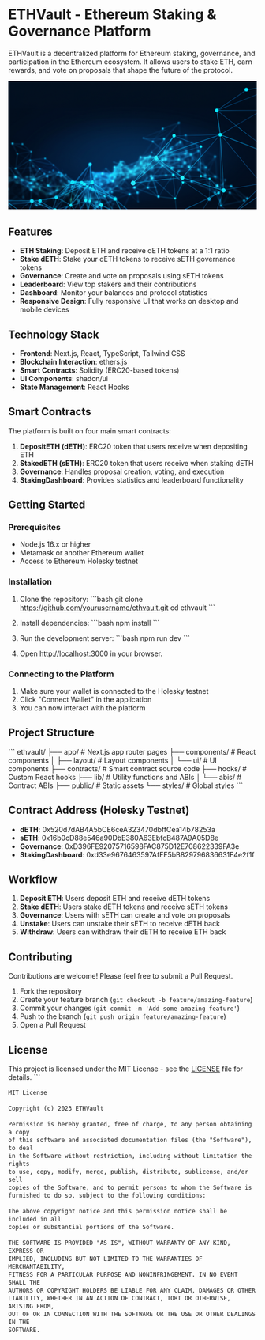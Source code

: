 # ETHVault - Ethereum Staking & Governance Platform

ETHVault is a decentralized platform for Ethereum staking, governance, and participation in the Ethereum ecosystem. It allows users to stake ETH, earn rewards, and vote on proposals that shape the future of the protocol.

![ETHVault Platform](public/ethereal-threads.png)

## Features

- **ETH Staking**: Deposit ETH and receive dETH tokens at a 1:1 ratio
- **Stake dETH**: Stake your dETH tokens to receive sETH governance tokens
- **Governance**: Create and vote on proposals using sETH tokens
- **Leaderboard**: View top stakers and their contributions
- **Dashboard**: Monitor your balances and protocol statistics
- **Responsive Design**: Fully responsive UI that works on desktop and mobile devices

## Technology Stack

- **Frontend**: Next.js, React, TypeScript, Tailwind CSS
- **Blockchain Interaction**: ethers.js
- **Smart Contracts**: Solidity (ERC20-based tokens)
- **UI Components**: shadcn/ui
- **State Management**: React Hooks

## Smart Contracts

The platform is built on four main smart contracts:

1. **DepositETH (dETH)**: ERC20 token that users receive when depositing ETH
2. **StakedETH (sETH)**: ERC20 token that users receive when staking dETH
3. **Governance**: Handles proposal creation, voting, and execution
4. **StakingDashboard**: Provides statistics and leaderboard functionality

## Getting Started

### Prerequisites

- Node.js 16.x or higher
- Metamask or another Ethereum wallet
- Access to Ethereum Holesky testnet

### Installation

1. Clone the repository:
   \`\`\`bash
   git clone https://github.com/yourusername/ethvault.git
   cd ethvault
   \`\`\`

2. Install dependencies:
   \`\`\`bash
   npm install
   \`\`\`

3. Run the development server:
   \`\`\`bash
   npm run dev
   \`\`\`

4. Open [http://localhost:3000](http://localhost:3000) in your browser.

### Connecting to the Platform

1. Make sure your wallet is connected to the Holesky testnet
2. Click "Connect Wallet" in the application
3. You can now interact with the platform

## Project Structure

\`\`\`
ethvault/
├── app/                  # Next.js app router pages
├── components/           # React components
│   ├── layout/           # Layout components
│   └── ui/               # UI components
├── contracts/            # Smart contract source code
├── hooks/                # Custom React hooks
├── lib/                  # Utility functions and ABIs
│   └── abis/             # Contract ABIs
├── public/               # Static assets
└── styles/               # Global styles
\`\`\`

## Contract Address (Holesky Testnet)

- **dETH**: 0x520d7dAB4A5bCE6ceA323470dbffCea14b78253a
- **sETH**: 0x16b0cD88e546a90DbE380A63EbfcB487A9A05D8e
- **Governance**: 0xD396FE92075716598FAC875D12E708622339FA3e
- **StakingDashboard**: 0xd33e9676463597AfFF5bB829796836631F4e2f1f

## Workflow

1. **Deposit ETH**: Users deposit ETH and receive dETH tokens
2. **Stake dETH**: Users stake dETH tokens and receive sETH tokens
3. **Governance**: Users with sETH can create and vote on proposals
4. **Unstake**: Users can unstake their sETH to receive dETH back
5. **Withdraw**: Users can withdraw their dETH to receive ETH back

## Contributing

Contributions are welcome! Please feel free to submit a Pull Request.

1. Fork the repository
2. Create your feature branch (`git checkout -b feature/amazing-feature`)
3. Commit your changes (`git commit -m 'Add some amazing feature'`)
4. Push to the branch (`git push origin feature/amazing-feature`)
5. Open a Pull Request

## License

This project is licensed under the MIT License - see the [LICENSE](LICENSE) file for details.
\`\`\`

```plaintext file="LICENSE"
MIT License

Copyright (c) 2023 ETHVault

Permission is hereby granted, free of charge, to any person obtaining a copy
of this software and associated documentation files (the "Software"), to deal
in the Software without restriction, including without limitation the rights
to use, copy, modify, merge, publish, distribute, sublicense, and/or sell
copies of the Software, and to permit persons to whom the Software is
furnished to do so, subject to the following conditions:

The above copyright notice and this permission notice shall be included in all
copies or substantial portions of the Software.

THE SOFTWARE IS PROVIDED "AS IS", WITHOUT WARRANTY OF ANY KIND, EXPRESS OR
IMPLIED, INCLUDING BUT NOT LIMITED TO THE WARRANTIES OF MERCHANTABILITY,
FITNESS FOR A PARTICULAR PURPOSE AND NONINFRINGEMENT. IN NO EVENT SHALL THE
AUTHORS OR COPYRIGHT HOLDERS BE LIABLE FOR ANY CLAIM, DAMAGES OR OTHER
LIABILITY, WHETHER IN AN ACTION OF CONTRACT, TORT OR OTHERWISE, ARISING FROM,
OUT OF OR IN CONNECTION WITH THE SOFTWARE OR THE USE OR OTHER DEALINGS IN THE
SOFTWARE.
